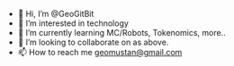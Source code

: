 - 👋 Hi, I’m @GeoGitBit
- 👀 I’m interested in technology 
- 🌱 I’m currently learning MC/Robots, Tokenomics, more..
- 💞️ I’m looking to collaborate on as above. 
- 📫 How to reach me geomustan@gmail.com

<!---
GeoGitBit/GeoGitBit is a ✨ special ✨ repository because its `README.md` (this file) appears on your GitHub profile.
You can click the Preview link to take a look at your changes.
--->
